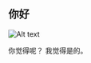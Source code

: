 ## 你好

![Alt text](http://image.biaobaiju.com/uploads/20190504/20/1556973881-NcSGnEQwKx.png)

你觉得呢？ 我觉得是的。


